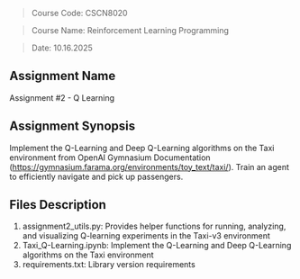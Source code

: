 > Course Code: CSCN8020

> Course Name: Reinforcement Learning Programming

> Date: 10.16.2025

## Assignment Name 
Assignment #2 - Q Learning

## Assignment Synopsis
Implement the Q-Learning and Deep Q-Learning algorithms on the Taxi environment from OpenAI Gymnasium Documentation (https://gymnasium.farama.org/environments/toy_text/taxi/). Train an agent to efficiently navigate and pick up passengers.

## Files Description
1. assignment2_utils.py: Provides helper functions for running, analyzing, and visualizing Q-learning experiments in the Taxi-v3 environment
2. Taxi_Q-Learning.ipynb: Implement the Q-Learning and Deep Q-Learning algorithms on the Taxi environment
3. requirements.txt: Library version requirements